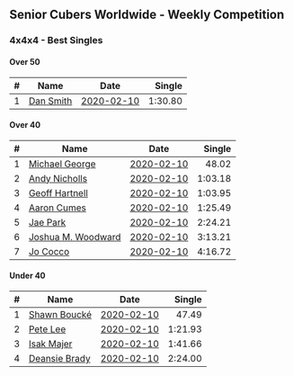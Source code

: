 ## Senior Cubers Worldwide - Weekly Competition
### 4x4x4 - Best Singles

#### Over 50

| # | Name | Date | Single | 
| :--: | -- | :--: | --: |
| 1 |[Dan Smith](../persons/Dan_Smith.md) |[2020-02-10](2020-02-10.md) |1:30.80 |

#### Over 40

| # | Name | Date | Single | 
| :--: | -- | :--: | --: |
| 1 |[Michael George](../persons/Michael_George.md) |[2020-02-10](2020-02-10.md) |48.02 |
| 2 |[Andy Nicholls](../persons/Andy_Nicholls.md) |[2020-02-10](2020-02-10.md) |1:03.18 |
| 3 |[Geoff Hartnell](../persons/Geoff_Hartnell.md) |[2020-02-10](2020-02-10.md) |1:03.95 |
| 4 |[Aaron Cumes](../persons/Aaron_Cumes.md) |[2020-02-10](2020-02-10.md) |1:25.49 |
| 5 |[Jae Park](../persons/Jae_Park.md) |[2020-02-10](2020-02-10.md) |2:24.21 |
| 6 |[Joshua M. Woodward](../persons/Joshua_M._Woodward.md) |[2020-02-10](2020-02-10.md) |3:13.21 |
| 7 |[Jo Cocco](../persons/Jo_Cocco.md) |[2020-02-10](2020-02-10.md) |4:16.72 |

#### Under 40

| # | Name | Date | Single | 
| :--: | -- | :--: | --: |
| 1 |[Shawn Boucké](../persons/Shawn_Boucke.md) |[2020-02-10](2020-02-10.md) |47.49 |
| 2 |[Pete Lee](../persons/Pete_Lee.md) |[2020-02-10](2020-02-10.md) |1:21.93 |
| 3 |[Isak Majer](../persons/Isak_Majer.md) |[2020-02-10](2020-02-10.md) |1:41.66 |
| 4 |[Deansie Brady](../persons/Deansie_Brady.md) |[2020-02-10](2020-02-10.md) |2:24.00 |

